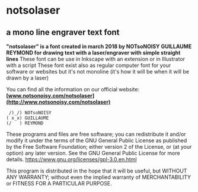 # notsolaser
## a mono line engraver text font

**"notsolaser" is a font created in march 2018 by NOTsoNOISY GUILLAUME REYMOND
for drawing text with a laser/engraver with simple straight lines**
These font can be use in Inkscape with an extension
or in Illustrator with a script
These font exist also as regular computer font for your software or websites
but it's not monoline (it's how it will be when it will be drawn by a laser)

You can find all the information on our official website:
**[www.notsonoisy.com/notsolaser](http://www.notsonoisy.com/notsolaser)**

```
 /)_/) NOTsoNOISY
( x_x) GUILLAUME
(/   ) REYMOND
```

These programs and files are free software; you can redistribute it and/or modify
it under the terms of the GNU General Public License as published by
the Free Software Foundation; either version 2 of the License, or
(at your option) any later version.
See the GNU General Public License for more details.
https://www.gnu.org/licenses/gpl-3.0.en.html

This program is distributed in the hope that it will be useful,
but WITHOUT ANY WARRANTY; without even the implied warranty of
MERCHANTABILITY or FITNESS FOR A PARTICULAR PURPOSE.  